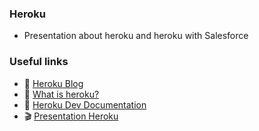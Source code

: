 ### Heroku
- Presentation about heroku and heroku with Salesforce

### Useful links
- 👀 [Heroku Blog](https://blog.skillfactory.ru/glossary/heroku/)
- 👀 [What is heroku?](https://blog.back4app.com/ru/что-такое-heroku/)
- 📖 [Heroku Dev Documentation](https://devcenter.heroku.com/)
- 🎬 [Presentation Heroku](https://github.com/vovantais/Presentation-Heroku)